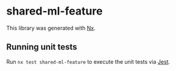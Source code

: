 # shared-ml-feature

This library was generated with [Nx](https://nx.dev).

## Running unit tests

Run `nx test shared-ml-feature` to execute the unit tests via [Jest](https://jestjs.io).
